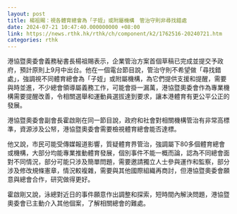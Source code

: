 ```yaml
---
layout: post
title: 楊祖賜：視各體育總會為「子姪」或附屬機構　管治守則非尋找錯處
date: 2024-07-21 10:47:40.000000000 +08:00
link: https://news.rthk.hk/rthk/ch/component/k2/1762516-20240721.htm
categories: rthk
---
```


港協暨奧委會義務秘書長楊祖賜表示，企業管治方案首個草稿已完成並提交予政府，預計原則上9月中出台。他在一個電台節目說，管治守則不希望做「尋找錯處」，強調視不同體育總會為「子姪」或附屬機構，為它們提供支援和提醒，需要與時並進，不少總會領導屬義務工作，可能會掛一漏萬，港協暨奧委會作為專業機構需要提醒改善，令相關選舉和運動員選拔達到要求，讓本港體育有更公平公正的發展。

港協暨奧委會副會長霍啟剛在同一節目說，政府和社會對相關機構管治有非常高標準，資源涉及公帑，港協暨奧委會需要檢視體育總會能否達標。

他又說，市民可能受傳媒報道影響，質疑體育界管治，強調屬下80多個體育總會或機構，大部分均能專業推動體育發展，個別事件不能一概而論，認為不同總會面對不同情況，部分可能只涉及簡單問題，需要邀請獨立人士參與運作和監察，部分涉及修改規條憲章，情況較複雜，需要與其他國際組織再商討，但港協暨奧委會願意與總會合作，研究做得更好。

霍啟剛又說，泳總對近日的事件願意作出調整和探索，短時間內解決問題，港協暨奧委會已主動介入其他個案，了解相關總會的難處。
